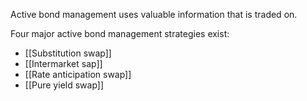 Active bond management uses valuable information that is traded on.

Four major active bond management strategies exist:
- [[Substitution swap]]
- [[Intermarket sap]]
- [[Rate anticipation swap]]
- [[Pure yield swap]]